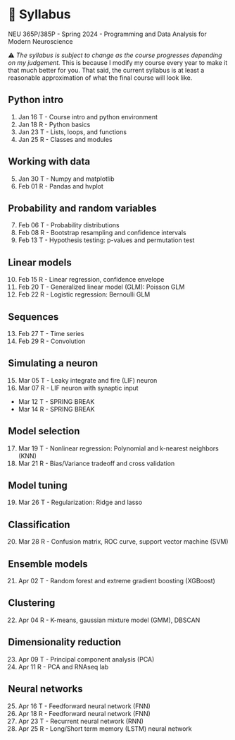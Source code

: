 # 🚧 Syllabus
NEU 365P/385P - Spring 2024 - Programming and Data Analysis for Modern Neuroscience

⚠️ *The syllabus is subject to change as the course progresses depending on my judgement.* This is because I modify my course every year to make it that much better for you. That said, the current syllabus is at least a reasonable approximation of what the final course will look like.

Python intro
---
1. Jan 16 T - Course intro and python environment
2. Jan 18 R - Python basics
3. Jan 23 T - Lists, loops, and functions
4. Jan 25 R - Classes and modules

Working with data
---
5. Jan 30 T - Numpy and matplotlib
6. Feb 01 R - Pandas and hvplot

Probability and random variables
---
7. Feb 06 T - Probability distributions
8. Feb 08 R - Bootstrap resampling and confidence intervals
9. Feb 13 T - Hypothesis testing: p-values and permutation test

Linear models
---
10. Feb 15 R - Linear regression, confidence envelope
11. Feb 20 T - Generalized linear model (GLM): Poisson GLM
12. Feb 22 R - Logistic regression: Bernoulli GLM

Sequences
---
13. Feb 27 T - Time series
14. Feb 29 R - Convolution

Simulating a neuron
---
15. Mar 05 T - Leaky integrate and fire (LIF) neuron
16. Mar 07 R - LIF neuron with synaptic input

- Mar 12 T - SPRING BREAK
- Mar 14 R - SPRING BREAK

Model selection
---
17. Mar 19 T - Nonlinear regression: Polynomial and k-nearest neighbors (KNN)
18. Mar 21 R - Bias/Variance tradeoff and cross validation

Model tuning
---
19. Mar 26 T - Regularization: Ridge and lasso

Classification
---
20. Mar 28 R - Confusion matrix, ROC curve, support vector machine (SVM)

Ensemble models
---
21. Apr 02 T - Random forest and extreme gradient boosting (XGBoost)

Clustering
---
22. Apr 04 R - K-means, gaussian mixture model (GMM), DBSCAN

Dimensionality reduction
---
23. Apr 09 T - Principal component analysis (PCA)
24. Apr 11 R - PCA and RNAseq lab

Neural networks
---
25. Apr 16 T - Feedforward neural network (FNN)
26. Apr 18 R - Feedforward neural network (FNN)
27. Apr 23 T - Recurrent neural network (RNN)
28. Apr 25 R - Long/Short term memory (LSTM) neural network

